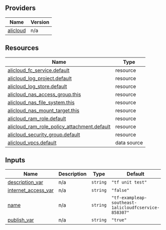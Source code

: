 <!-- BEGIN_TF_DOCS -->
## Providers

| Name | Version |
|------|---------|
| <a name="provider_alicloud"></a> [alicloud](#provider\_alicloud) | n/a |

## Resources

| Name | Type |
|------|------|
| [alicloud_fc_service.default](https://registry.terraform.io/providers/hashicorp/alicloud/latest/docs/resources/fc_service) | resource |
| [alicloud_log_project.default](https://registry.terraform.io/providers/hashicorp/alicloud/latest/docs/resources/log_project) | resource |
| [alicloud_log_store.default](https://registry.terraform.io/providers/hashicorp/alicloud/latest/docs/resources/log_store) | resource |
| [alicloud_nas_access_group.this](https://registry.terraform.io/providers/hashicorp/alicloud/latest/docs/resources/nas_access_group) | resource |
| [alicloud_nas_file_system.this](https://registry.terraform.io/providers/hashicorp/alicloud/latest/docs/resources/nas_file_system) | resource |
| [alicloud_nas_mount_target.this](https://registry.terraform.io/providers/hashicorp/alicloud/latest/docs/resources/nas_mount_target) | resource |
| [alicloud_ram_role.default](https://registry.terraform.io/providers/hashicorp/alicloud/latest/docs/resources/ram_role) | resource |
| [alicloud_ram_role_policy_attachment.default](https://registry.terraform.io/providers/hashicorp/alicloud/latest/docs/resources/ram_role_policy_attachment) | resource |
| [alicloud_security_group.default](https://registry.terraform.io/providers/hashicorp/alicloud/latest/docs/resources/security_group) | resource |
| [alicloud_vpcs.default](https://registry.terraform.io/providers/hashicorp/alicloud/latest/docs/data-sources/vpcs) | data source |

## Inputs

| Name | Description | Type | Default | Required |
|------|-------------|------|---------|:--------:|
| <a name="input_description_var"></a> [description\_var](#input\_description\_var) | n/a | `string` | `"tf unit test"` | no |
| <a name="input_internet_access_var"></a> [internet\_access\_var](#input\_internet\_access\_var) | n/a | `string` | `"false"` | no |
| <a name="input_name"></a> [name](#input\_name) | n/a | `string` | `"tf-exampleap-southeast-1alicloudfcservice-858307"` | no |
| <a name="input_publish_var"></a> [publish\_var](#input\_publish\_var) | n/a | `string` | `"true"` | no |
<!-- END_TF_DOCS -->    